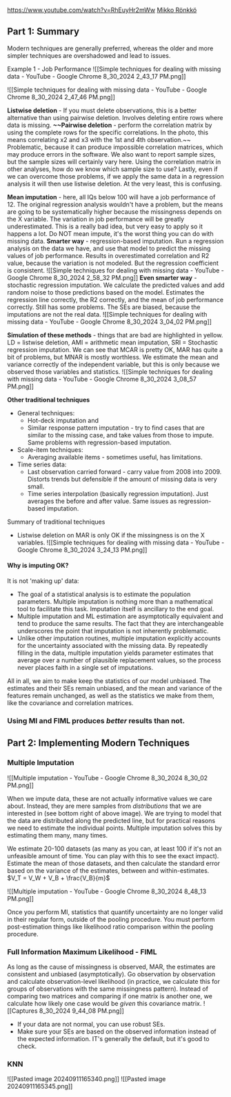 https://www.youtube.com/watch?v=RhEuyHr2mWw
[Mikko Rönkkö](https://www.youtube.com/@mronkko)

## Part 1: Summary
Modern techniques are generally preferred, whereas the older and more simpler techniques are overshadowed and lead to issues.

Example 1 - Job Performance
![[Simple techniques for dealing with missing data - YouTube - Google Chrome 8_30_2024 2_43_17 PM.png]]

![[Simple techniques for dealing with missing data - YouTube - Google Chrome 8_30_2024 2_47_46 PM.png]]

**Listwise deletion** - If you must delete observations, this is a better alternative than using pairwise deletion.  Involves deleting entire rows where data is missing.
**~~Pairwise deletion** - perform the correlation matrix by using the complete rows for the specific correlations.  In the photo, this means correlating x2 and x3 with the 1st and 4th observation.~~  Problematic, because it can produce impossible correlation matrices, which may produce errors in the software.  We also want to report sample sizes, but the sample sizes will certainly vary here.  Using the correlation matrix in other analyses, how do we know which sample size to use?  Lastly, even if we can overcome those problems, if we apply the same data in a regression analysis it will then use listwise deletion.  At the very least, this is confusing.

**Mean imputation** - here, all IQs below 100 will have a job performance of 12.  The original regression analysis wouldn't have a problem, but the means are going to be systematically higher because the missingness depends on the X variable.  The variation in job performance will be greatly underestimated.  This is a really bad idea, but very easy to apply so it happens a lot.  Do NOT mean impute, it's the worst thing you can do with missing data.
**Smarter way** - regression-based imputation.  Run a regression analysis on the data we have, and use that model to predict the missing values of job performance.  Results in overestimated correlation and R2 value, because the variation is not modeled.  But the regression coefficient is consistent.
![[Simple techniques for dealing with missing data - YouTube - Google Chrome 8_30_2024 2_58_32 PM.png]]
**Even smarter way** - stochastic regression imputation.  We calculate the predicted values and add random noise to those predictions based on the model.  Estimates the regression line correctly, the R2 correctly, and the mean of job performance correctly.  Still has some problems.  The SEs are biased, because the imputations are not the real data.
![[Simple techniques for dealing with missing data - YouTube - Google Chrome 8_30_2024 3_04_02 PM.png]]

**Simulation of these methods** - things that are bad are highlighted in yellow.  LD = listwise deletion, AMI = arithmetic mean imputation, SRI = Stochastic regression imputation.
We can see that MCAR is pretty OK, MAR has quite a bit of problems, but MNAR is mostly worthless.  We estimate the mean and variance correctly of the independent variable, but this is only because we observed those variables and statistics.
![[Simple techniques for dealing with missing data - YouTube - Google Chrome 8_30_2024 3_08_57 PM.png]]

**Other traditional techniques**
- General techniques:
	- Hot-deck imputation and
	- Similar response pattern imputation - try to find cases that are similar to the missing case, and take values from those to impute.  Same problems with regression-based imputation.
- Scale-item techniques:
	- Averaging available items - sometimes useful, has limitations.
- Time series data:
	- Last observation carried forward - carry value from 2008 into 2009.  Distorts trends but defensible if the amount of missing data is very small.
	- Time series interpolation (basically regression imputation).  Just averages the before and after value.  Same issues as regression-based imputation.

Summary of traditional techniques
- Listwise deletion on MAR is only OK if the missingness is on the X variables.
![[Simple techniques for dealing with missing data - YouTube - Google Chrome 8_30_2024 3_24_13 PM.png]]

#### Why is imputing OK?
It is not 'making up' data:
- The goal of a statistical analysis is to estimate the population parameters.  Multiple imputation is nothing more than a mathematical tool to facilitate this task.  Imputation itself is ancillary to the end goal.
- Multiple imputation and ML estimation are asymptotically equivalent and tend to produce the same results.  The fact that they are interchangeable underscores the point that imputation is not inherently problematic.
- Unlike other imputation routines, multiple imputation explicitly accounts for the uncertainty associated with the missing data.  By repeatedly filling in the data, multiple imputation yields parameter estimates that average over a number of plausible replacement values, so the process never places faith in a single set of imputations.

All in all, we aim to make keep the statistics of our model unbiased.  The estimates and their SEs remain unbiased, and the mean and variance of the features remain unchanged, as well as the statistics we make from them, like the covariance and correlation matrices.
### Using MI and FIML produces *better* results than not.


## Part 2: Implementing Modern Techniques

### Multiple Imputation
![[Multiple imputation - YouTube - Google Chrome 8_30_2024 8_30_02 PM.png]]

When we impute data, these are not actually informative values we care about.  Instead, they are mere samples from *distributions* that we are interested in (see bottom right of above image).  We are trying to model that the data are distributed along the predicted line, but for practical reasons we need to estimate the individual points.  Multiple imputation solves this by estimating them many, many times.

We estimate 20-100 datasets (as many as you can, at least 100 if it's not an unfeasible amount of time.  You can play with this to see the exact impact).  Estimate the mean of those datasets, and then calculate the standard error based on the variance of the estimates, between and within-estimates.  $V_T = V_W + V_B + \frac{V_B}{m}$

![[Multiple imputation - YouTube - Google Chrome 8_30_2024 8_48_13 PM.png]]

Once you perform MI, statistics that quantify uncertainty are no longer valid in their regular form, outside of the pooling procedure.  You must perform post-estimation things like likelihood ratio comparison within the pooling procedure.
### Full Information Maximum Likelihood - FIML

As long as the cause of missingness is observed, MAR, the estimates are consistent and unbiased (asymptotically).  Go observation by observation and calculate observation-level likelihood (in practice, we calculate this for groups of observations with the same missingness pattern).  Instead of comparing two matrices and comparing if one matrix is another one, we calculate how likely one case would be *given* this covariance matrix.
![[Captures 8_30_2024 9_44_08 PM.png]]

- If your data are not normal, you can use robust SEs.
- Make sure your SEs are based on the observed information instead of the expected information.  IT's generally the default, but it's good to check.

### KNN
![[Pasted image 20240911165340.png]]
![[Pasted image 20240911165345.png]]
